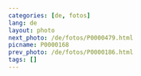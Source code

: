 ```yaml
---
categories: [de, fotos]
lang: de
layout: photo
next_photo: /de/fotos/P0000479.html
picname: P0000168
prev_photo: /de/fotos/P0000186.html
tags: []
---
```

